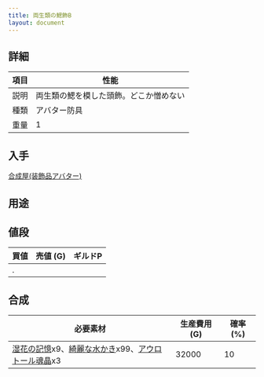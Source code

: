 ```yaml
---
title: 両生類の鰓飾B
layout: document
---
```

## 詳細

|項目|性能|
|---|---|
|説明|両生類の鰓を模した頭飾。どこか憎めない|
|種類|アバター防具|
|重量|1|

## 入手

[合成屋(装飾品アバター)](合成屋(装飾品アバター))

## 用途

## 値段

|買値|売値 (G)|ギルドP|
|---|---|---|
|.|||

## 合成

|必要素材|生産費用 (G)|確率 (%)|
|---|---|---|
|[湿花の記憶](湿花の記憶)x9、[綺麗な水かき](綺麗な水かき)x99、[アウロトール魂晶](アウロトール魂晶)x3|32000|10|
